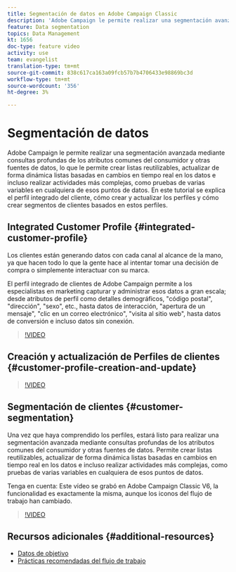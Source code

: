 ```yaml
---
title: Segmentación de datos en Adobe Campaign Classic
description: 'Adobe Campaign le permite realizar una segmentación avanzada mediante consultas profundas de los atributos comunes del consumidor y otras fuentes de datos, lo que le permite crear listas reutilizables, actualizar de forma dinámica listas basadas en cambios en tiempo real en los datos e incluso realizar actividades más complejas, como pruebas de varias variables en cualquiera de esos puntos de datos. En este tutorial se explica el perfil integrado del cliente, cómo crear y actualizar los perfiles y cómo crear segmentos de clientes basados en estos perfiles. '
feature: Data segmentation
topics: Data Management
kt: 1656
doc-type: feature video
activity: use
team: evangelist
translation-type: tm+mt
source-git-commit: 838c617ca163a09fcb57b7b4706433e98869bc3d
workflow-type: tm+mt
source-wordcount: '356'
ht-degree: 3%

---
```



# Segmentación de datos

Adobe Campaign le permite realizar una segmentación avanzada mediante consultas profundas de los atributos comunes del consumidor y otras fuentes de datos, lo que le permite crear listas reutilizables, actualizar de forma dinámica listas basadas en cambios en tiempo real en los datos e incluso realizar actividades más complejas, como pruebas de varias variables en cualquiera de esos puntos de datos. En este tutorial se explica el perfil integrado del cliente, cómo crear y actualizar los perfiles y cómo crear segmentos de clientes basados en estos perfiles.

## Integrated Customer Profile {#integrated-customer-profile}

Los clientes están generando datos con cada canal al alcance de la mano, ya que hacen todo lo que la gente hace al intentar tomar una decisión de compra o simplemente interactuar con su marca.

El perfil integrado de clientes de Adobe Campaign permite a los especialistas en marketing capturar y administrar esos datos a gran escala; desde atributos de perfil como detalles demográficos, &quot;código postal&quot;, &quot;dirección&quot;, &quot;sexo&quot;, etc., hasta datos de interacción, &quot;apertura de un mensaje&quot;, &quot;clic en un correo electrónico&quot;, &quot;visita al sitio web&quot;, hasta datos de conversión e incluso datos sin conexión.

>[!VIDEO](https://video.tv.adobe.com/v/23629?quality=12)

## Creación y actualización de Perfiles de clientes {#customer-profile-creation-and-update}

>[!VIDEO](https://video.tv.adobe.com/v/23632?quality=12)

## Segmentación de clientes  {#customer-segmentation}

Una vez que haya comprendido los perfiles, estará listo para realizar una segmentación avanzada mediante consultas profundas de los atributos comunes del consumidor y otras fuentes de datos. Permite crear listas reutilizables, actualizar de forma dinámica listas basadas en cambios en tiempo real en los datos e incluso realizar actividades más complejas, como pruebas de varias variables en cualquiera de esos puntos de datos.

Tenga en cuenta: Este vídeo se grabó en Adobe Campaign Classic V6, la funcionalidad es exactamente la misma, aunque los iconos del flujo de trabajo han cambiado.

>[!VIDEO](https://video.tv.adobe.com/v/23635?quality=12)

## Recursos adicionales {#additional-resources}

* [Datos de objetivo](https://docs.adobe.com/content/help/en/campaign-classic/using/automating-with-workflows/general-operation/targeting-data.html)
* [Prácticas recomendadas del flujo de trabajo](https://docs.adobe.com/content/help/es-ES/campaign-classic/using/automating-with-workflows/general-operation/workflow-best-practices.html)
